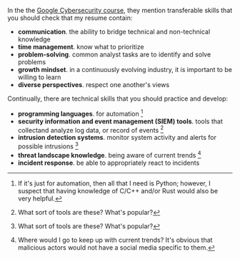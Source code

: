 In the the [Google Cybersecurity course](https://www.coursera.org/learn/foundations-of-cybersecurity/supplement/vwtuq/transferable-and-technical-cybersecurity-skills), they mention transferable skills that you should check that my resume contain:
- **communication**. the ability to bridge technical and non-technical knowledge
- **time management**. know what to prioritize
- **problem-solving**. common analyst tasks are to identify and solve problems
- **growth mindset**. in a continuously evolving industry, it is important to be willing to learn
- **diverse perspectives**. respect one another's views

Continually, there are technical skills that you should practice and develop:
- **programming languages**. for automation [^1]
- **security information and event management (SIEM) tools**. tools that collectand analyze log data, or record of events [^2]
- **intrusion detection systems**. monitor system activity and alerts for possible intrusions [^2]
- **threat landscape knowledge**. being aware of current trends [^3]
- **incident response**. be able to appropriately react to incidents 

[^1]: If it's just for automation, then all that I need is Python; however, I suspect that having knowledge of C/C++ and/or Rust would also be very helpful.
[^2]: What sort of tools are these? What's popular?
[^3]: Where would I go to keep up with current trends? It's obvious that malicious actors would not have a social media specific to them.
